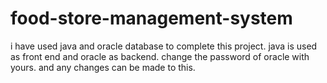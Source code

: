 # food-store-management-system

i have used java and oracle database to complete this project.
java is used as front end and oracle as backend.
change the password of oracle with yours. and any changes can be made to this.
